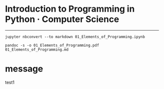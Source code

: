 # Introduction to Programming in Python · Computer Science

---

```
jupyter nbconvert --to markdown 01_Elements_of_Programming.ipynb
```


```
pandoc -s -o 01_Elements_of_Programming.pdf 01_Elements_of_Programming.md
```
# message
test1
